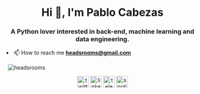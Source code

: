 <h1 align="center">Hi 👋, I'm Pablo Cabezas</h1>
<h3 align="center">A Python lover interested in back-end, machine learning and data engineering.</h3

- 📫 How to reach me **headsrooms@gmail.com**

<p>&nbsp;<img align="center" src="https://github-readme-stats.vercel.app/api?username=headsrooms&show_icons=true" alt="headsrooms" /></p>

<p align="center">
<a href="https://twitter.com/headsrooms" target="blank"><img align="center" src="https://cdn.jsdelivr.net/npm/simple-icons@3.0.1/icons/twitter.svg" alt="twitter profile" height="30" width="30" /></a>
<a href="https://linkedin.com/in/headsrooms" target="blank"><img align="center" src="https://cdn.jsdelivr.net/npm/simple-icons@3.0.1/icons/linkedin.svg" alt="linkedin profile" height="30" width="30" /></a>
 <a href="https://t.me/headsrooms" target="blank"><img align="center" src="https://cdn.jsdelivr.net/npm/simple-icons@3.0.1/icons/telegram.svg" alt="telegram account" height="30" width="30" /></a>
  <a href="https://open.spotify.com/user/rockandsteel?si=7bae00d8be1241f7" target="blank"><img align="center" src="https://cdn.jsdelivr.net/npm/simple-icons@3.0.1/icons/spotify.svg" alt="spotify profile" height="30" width="30" /></a>
</p>
